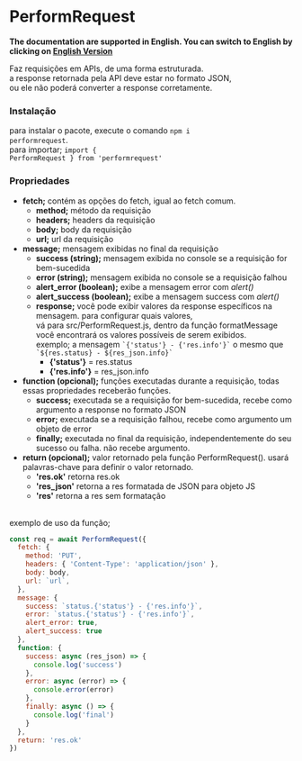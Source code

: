 # PerformRequest
<b>The documentation are supported in English. You can switch to English ​​by clicking on [English Version](README.en.md) </b>

Faz requisições em APIs, de uma forma estruturada. 
<br/>
a response retornada pela API deve estar no formato JSON, 
<br/>
ou ele não poderá converter a response corretamente.

<h3> Instalação </h3>

para instalar o pacote, execute o comando <code>npm i performrequest</code>.
<br/>
para importar; <code>import { PerformRequest } from 'performrequest'</code>

<h3> Propriedades </h3>
  <ul>
    <li><b>fetch;</b> contém as opções do fetch, igual ao fetch comum.
      <ul>
        <li><b>method;</b> método da requisição</li>
        <li><b>headers;</b> headers da requisição</li>
        <li><b>body;</b> body da requisição</li>
        <li><b>url;</b> url da requisição</li>
      </ul>
    </li>
    <li><b>message;</b> mensagem exibidas no final da requisição
      <ul>
        <li><b>success (string);</b> mensagem exibida no console se a requisição for bem-sucedida</li>
        <li><b>error (string);</b> mensagem exibida no console se a requisição falhou</li>
        <li><b>alert_error (boolean);</b> exibe a mensagem error com <i>alert()</i></li>
        <li><b>alert_success (boolean);</b> exibe a mensagem success com <i>alert()</i></li>
        <li><b>response;</b> você pode exibir valores da response específicos na mensagem. para configurar quais valores,
        </br>
        vá para src/PerformRequest.js, dentro da função formatMessage você encontrará os valores possíveis de serem exibidos.
        </br>
        exemplo; a mensagem <code>`{'status'} - {'res.info'}`</code> o mesmo que <code>`${res.status} - ${res_json.info}`</code>
          <ul>
            <li><b>{'status'}</b> = res.status</li>
            <li><b>{'res.info'}</b> = res_json.info</li>
          </ul>
        </li>
      </ul>
    </li>
    <li><b>function (opcional);</b> funções executadas durante a requisição, todas essas propriedades receberão funções.
      <ul>
        <li><b>success;</b> executada se a requisição for bem-sucedida, recebe como argumento a response no formato JSON</li>
        <li><b>error;</b> executada se a requisição falhou, recebe como argumento um objeto de error</li>
        <li><b>finally;</b> executada no final da requisição, independentemente do seu sucesso ou falha. não recebe argumento.</li>
      </ul>
    </li>
    <li><b>return (opcional);</b> valor retornado pela função PerformRequest(). usará palavras-chave para definir o valor retornado.
      <ul>
        <li><b>'res.ok'</b> retorna res.ok</li>
        <li><b>'res_json'</b> retorna a res formatada de JSON para objeto JS</li>
        <li><b>'res'</b> retorna a res sem formatação</li>
      </ul>
    </li>
  </ul>
</br>
exemplo de uso da função;

```javascript
const req = await PerformRequest({
  fetch: {
    method: 'PUT',
    headers: { 'Content-Type': 'application/json' },
    body: body,
    url: `url`,
  },
  message: {
    success: `status.{'status'} - {'res.info'}`,
    error: `status.{'status'} - {'res.info'}`,
    alert_error: true,
    alert_success: true
  },
  function: {
    success: async (res_json) => { 
      console.log('success')
    },
    error: async (error) => {
      console.error(error)
    },
    finally: async () => {
      console.log('final')
    }
  },
  return: 'res.ok'
})
```

